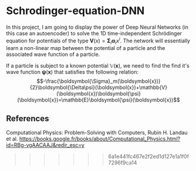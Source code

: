 # Schrodinger-equation-DNN

In this project, I am going to display the power of Deep Neural Networks (in this case an autoencoder) to solve the 1D time-independent Schrödinger equation for potentials of the type $\boldsymbol{V}(x) = \boldsymbol{\Sigma}_i \boldsymbol{\alpha}_i x^i$. The network will essentially learn a non-linear map between the potential of a particle and the associated wave function of a particle.

If a particle is subject to a known potential $\mathbb{V}(\boldsymbol{x})$, we need to find the find it's wave function $\boldsymbol{\psi}(\boldsymbol{x})$ that satisfies the following relation:
$$-\frac{\boldsymbol{\Sigma}_m(\boldsymbol{x})}{2}\boldsymbol{\Delta\psi}(\boldsymbol{x})+\mathbb{V}(\boldsymbol{x})\boldsymbol{\psi}(\boldsymbol{x})=\mathbb{E}\boldsymbol{\psi}(\boldsymbol{x})$$



## References
Computational Physics: Problem-Solving with Computers, Rubin H. Landau et al. 
https://books.google.fr/books/about/Computational_Physics.html?id=RBg-vgAACAAJ&redir_esc=y
>>>>>>> 6a1e441fc467e2f2ed1d127e1a1f0f7296f9ca14
